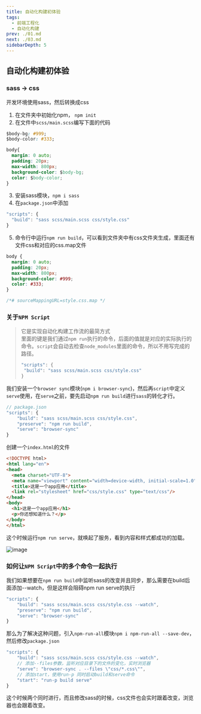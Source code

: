 ```yaml
---
title: 自动化构建初体验
tags: 
  - 前端工程化
  - 自动化构建
prev: ./01.md
next: ./03.md
sidebarDepth: 5
---
```


## 自动化构建初体验
### sass -> css
开发环境使用sass，然后转换成css

1. 在文件夹中初始化npm， `npm init`
2. 在文件中`scss/main.scss`编写下面的代码
```css
$body-bg: #999;
$body-color: #333;

body{
  margin: 0 auto;
  padding: 20px;
  max-width: 800px;
  background-color: $body-bg;
  color: $body-color;
}
```
3. 安装sass模块，`npm i sass`
4. 在`package.json`中添加
```js
"scripts": {
  "build": "sass scss/main.scss css/style.css"
}
```
5. 命令行中运行`npm run build`，可以看到文件夹中有css文件夹生成，里面还有文件css和对应的css.map文件

```css
body {
  margin: 0 auto;
  padding: 20px;
  max-width: 800px;
  background-color: #999;
  color: #333;
}

/*# sourceMappingURL=style.css.map */
```
### 关于`NPM Script`

> 它是实现自动化构建工作流的最简方式<br/>里面的键是我们通过`npm run`执行的命令，后面的值就是对应的实际执行的命令。`script`会自动去检查`node_modules`里面的命令，所以不用写完成的路径。
>```js
>"scripts": {
>  "build": "sass scss/main.scss css/style.css"
>}
>```

我们安装一个`browser sync`模块(`npm i browser-sync`)，然后再`script`中定义`serve`使用，在`serve`之前，要先启动`npm run build`进行`sass`的转化才行。

```js
// package.json
"scripts": {
    "build": "sass scss/main.scss css/style.css",
    "preserve": "npm run build",
    "serve": "browser-sync"
}
```
创建一个`index.html`的文件
```html
<!DOCTYPE html>
<html lang="en">
<head>
  <meta charset="UTF-8">
  <meta name="viewport" content="width=device-width, initial-scale=1.0">
  <title>这是一个app应用</title>
  <link rel="stylesheet" href="css/style.css" type="text/css"/>
</head>
<body>
  <h1>这是一个app应用</h1>
  <p>你还想知道什么？</p>
</body>
</html>
```
这个时候运行`npm run serve`，就唤起了服务，看到内容和样式都成功的加载。

![image](~@public/assets/images/program/buildAuto/buildAuto1.png)

### 如何让`NPM Script`中的多个命令一起执行
我们如果想要在`npm run build`中监听sass的改变并且同步，那么需要在build后面添加--watch，但是这样会阻碍npm run serve的执行
```js
"scripts": {
    "build": "sass scss/main.scss css/style.css --watch",
    "preserve": "npm run build",
    "serve": "browser-sync"
}
```
那么为了解决这种问题，引入`npm-run-all`模块`npm i npm-run-all --save-dev`，然后修改`package.json`
```js
"scripts": {
    "build": "sass scss/main.scss css/style.css --watch",
    // 添加--files参数，监听对应目录下的文件的变化，实时浏览器
    "serve": "browser-sync . --files \"css/*.css\"",
    // 添加start，使用run-p 同时启动build和serve命令
    "start": "run-p build serve"
}
```
这个时候两个同时进行，而且修改sass的时候，css文件也会实时跟着改变，浏览器也会跟着改变。